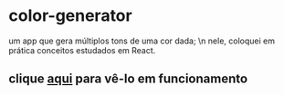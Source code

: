 # color-generator

um app que gera múltiplos tons de uma cor dada; \n
nele, coloquei em prática conceitos estudados em React.

## clique [aqui](https://fabioportfolio-color-generator.netlify.app/) para vê-lo em funcionamento
